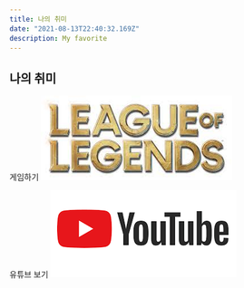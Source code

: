 ```yaml
---
title: 나의 취미
date: "2021-08-13T22:40:32.169Z"
description: My favorite
---
```

## 나의 취미

게임하기  ![pic](./mypic.jpg)

유튜브 보기  ![pic](./mypic2.png)